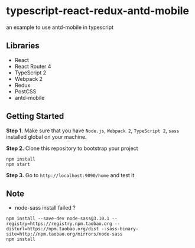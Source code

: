 # typescript-react-redux-antd-mobile

an example to use antd-mobile in typescript

## Libraries

* React
* React Router 4
* TypeScript 2
* Webpack 2
* Redux
* PostCSS
* antd-mobile

## Getting Started

**Step 1.** Make sure that you have `Node.js`, `Webpack 2`, `TypeScript 2`, `sass` installed global on your machine.

**Step 2.** Clone this repository to bootstrap your project

```
npm install
npm start
```
**Step 3.** Go to `http://localhost:9090/home` and test it

## Note
* node-sass install failed ?
```
npm install --save-dev node-sass@3.10.1 --registry=https://registry.npm.taobao.org --disturl=https://npm.taobao.org/dist --sass-binary-site=http://npm.taobao.org/mirrors/node-sass
npm install
```